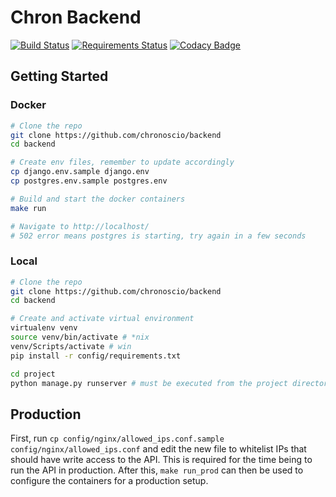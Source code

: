 # Chron Backend

[![Build Status](https://travis-ci.org/chronhq/backend.svg?branch=master)](https://travis-ci.org/chronhq/backend)
[![Requirements Status](https://requires.io/github/chronhq/backend/requirements.svg?branch=master)](https://requires.io/github/chronhq/backend/requirements/?branch=master)
[![Codacy Badge](https://api.codacy.com/project/badge/Grade/5fa15e25779540978040d406d69929b3)](https://www.codacy.com/app/chronhq/backend?utm_source=github.com&utm_medium=referral&utm_content=chronhq/backend&utm_campaign=Badge_Grade)

## Getting Started

### Docker

```bash
# Clone the repo
git clone https://github.com/chronoscio/backend
cd backend

# Create env files, remember to update accordingly
cp django.env.sample django.env
cp postgres.env.sample postgres.env

# Build and start the docker containers
make run

# Navigate to http://localhost/
# 502 error means postgres is starting, try again in a few seconds
```

### Local

```bash
# Clone the repo
git clone https://github.com/chronoscio/backend
cd backend

# Create and activate virtual environment
virtualenv venv
source venv/bin/activate # *nix
venv/Scripts/activate # win
pip install -r config/requirements.txt

cd project
python manage.py runserver # must be executed from the project directory
```

## Production

First, run `cp config/nginx/allowed_ips.conf.sample config/nginx/allowed_ips.conf` and edit the new file to whitelist IPs that should have write access to the API. This is required for the time being to run the API in production. After this, `make run_prod` can then be used to configure the containers for a production setup. 
